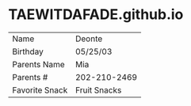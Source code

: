 # TAEWITDAFADE.github.io
<table>
<tr><td>Name</td><td>Deonte</td></tr>
<tr><td>Birthday</td><td>05/25/03</td></tr>
<tr><td>Parents Name</td><td>Mia</td></tr>
<tr><td>Parents #</td><td>202-210-2469</td></tr>
<tr><td>Favorite Snack</td><td>Fruit Snacks</td></tr> 
</table>
